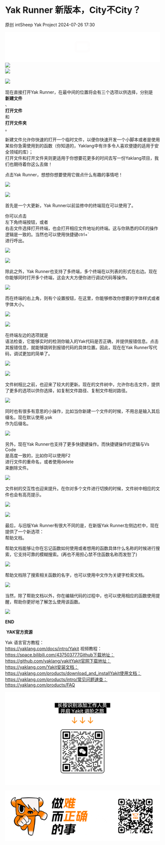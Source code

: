 #  Yak Runner 新版本，City不City？   
原创 intSheep  Yak Project   2024-07-26 17:30  
  
![](/articles/wechat2md-57d4b38fb5fac67b077017855ed50c43.gif)  
![](/articles/wechat2md-1b8c1c2ac5fd35c946437f3bfa992daa.png)  
![](/articles/wechat2md-1f47b93d651c05243073b882969b2d05.png)  
  
![](/articles/wechat2md-29ead4cd197c5a1527a10a15be7837e6.png)  
  
现在直接打开Yak Runner，在最中间的位置将会有三个选项以供选择，分别是  
**新建文件**  
、  
**打开文件**  
和  
**打开文件夹**  
。  
  
新建文件允许你快速的打开一个临时文件，以便你快速开发一个小脚本或者是使用某些你急需使用到的函数（你知道的，Yaklang中有许多令人喜欢便捷的适用于安全领域的库）；  
打开文件和打开文件夹则更适用于你想要花更多的时间去写一份Yaklang项目，我们也期待着你这么去做！  
  
点击Yak Runner，想想你想要使用它做点什么有趣的事情吧！  
  
![](/articles/wechat2md-f0fed9f41ff0864d4e717bd7c56285d0.png)  
  
![](/articles/wechat2md-d310c6702805793756aa6e8b0d75dd3f.png)  
  
首先是一个大更新，Yak Runner以前监修中的终端现在可以使用了。  
  
你可以点击  
左下角终端按钮，或者  
右击文件选择打开终端，也会打开相应文件地址的终端。这与你熟悉的IDE的操作逻辑是一致的。当然也可以使用快捷键ctrl+`  
进行呼出。  
  
![](/articles/wechat2md-0711cb5b4b9c9e4e2faf5facb8cf8bd7.gif)  
  
![](/articles/wechat2md-e592fc250a03f78bd86c3e5a6c602656.gif)  
  
除此之外，Yak Runner也支持了多终端，多个终端在以列表的形式在右边。现在你能够同时打开多个终端，这会大大方便你进行调试代码等操作。  
  
![](/articles/wechat2md-74794fe1dd8ed1855f9b8e41b59996da.gif)  
  
而在终端的右上角，则有个设置按钮，在这里，你能够修改你想要的字体样式或者字体大小。  
  
![](/articles/wechat2md-146f49e79b5435f18a3d716084e10f7a.gif)  
  
![](/articles/wechat2md-9a547e914cbe1675b9e3a45167438639.png)  
  
在终端左边的选项就是  
语法检查，它能够实时的检测你输入的Yak代码是否正确，并提供报错信息。点击其报错信息，就能够跳转到报错代码的具体位置。因此，现在在Yak Runner写代码，调试更加的简单了。  
  
![](/articles/wechat2md-5115b293c78bc727f8363b47843b476e.gif)  
  
![](/articles/wechat2md-dbbc4afaf28bb0c8f10d6ea32a15a6d8.png)  
  
文件树相比之前，也迎来了较大的更新。现在的文件树中，允许你右击文件，提供了更多的选项以供你选择，如复制文件路径、复制文件相对路径。  
  
![](/articles/wechat2md-ec1ec7574f3f798f672ab3d9812041f9.gif)  
  
同时也有很多有意思的小操作，比如当你新建一个文件的时候，不用总是输入其后缀名，现在默认使用.yak  
作为后缀名。  
  
![](/articles/wechat2md-27dc863fc3cd9da756e21ad5f6bbca4b.gif)  
  
另外，现在Yak Runner也支持了更多快捷键操作。而快捷键操作的逻辑与Vs Code  
是高度一致的，比如你可以使用F2  
进行文件的重命名，或者使用delete  
来删除文件。  
  
![](/articles/wechat2md-e98c4b6150467a7a0c3352722a866f4b.gif)  
  
文件树的交互性也迎来提升。在你对多个文件进行切换的时候，文件树中相应的文件也会有高亮提示。  
  
![](/articles/wechat2md-aa086cefb5a91d0b986ccd76cce8280f.gif)  
  
![](/articles/wechat2md-cd4d8124af386ba547c87d671bfc208a.png)  
  
最后，与旧版Yak Runner有很大不同的是，在新版Yak Runner左侧边栏中，现在提供了一个新选项：  
帮助文档。  
  
帮助文档能够让你在忘记函数如何使用或者想用的函数具体什么名称的时候进行搜索，它支持可靠的模糊搜索。(再也不用担心禁不住函数名称而发愁了)  
  
![](/articles/wechat2md-12dcd83ea43d6861ef02f402e87f2308.gif)  
  
帮助文档除了搜索相关函数的名字，也可以使用中文作为关键字检索文档。  
  
![](/articles/wechat2md-a21687129f63f5ac5457e8a81c562201.gif)  
  
当然，除了帮助文档以外，你在编辑代码的过程中，也可以使用相应的函数使用提醒，帮助你更好地了解怎么使用该函数。  
  
![](/articles/wechat2md-551cff8c541a8bfce3bde0af1c82e844.png)  
  
  
**END**  
  
  
 **YAK官方资源**  
  
  
Yak 语言官方教程：  
https://yaklang.com/docs/intro/Yakit 视频教程：  
https://space.bilibili.com/437503777Github下载地址：  
https://github.com/yaklang/yakitYakit官网下载地址：  
https://yaklang.com/Yakit安装文档：  
https://yaklang.com/products/download_and_installYakit使用文档：  
https://yaklang.com/products/intro/常见问题速查：  
https://yaklang.com/products/FAQ  
  
![](/articles/wechat2md-8764ec1e71cc199b4b0b0bfb3a12e542.other)  
  
![](/articles/wechat2md-304b45488320344b4c7cdbd5759ee4e8.gif)  
  
  
